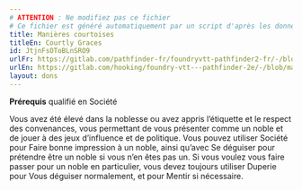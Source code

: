 ```yaml
---
# ATTENTION : Ne modifiez pas ce fichier
# Ce fichier est généré automatiquement par un script d'après les données du module Foundry VTT officiel et de sa traduction
title: Manières courtoises
titleEn: Courtly Graces
id: JtjnFsOToBLnSRO9
urlFr: https://gitlab.com/pathfinder-fr/foundryvtt-pathfinder2-fr/-/blob/master/data/feats/JtjnFsOToBLnSRO9.htm
urlEn: https://gitlab.com/hooking/foundry-vtt---pathfinder-2e/-/blob/master/packs/data/feats.db/courtly-graces.json
layout: dons
---
```

**Prérequis** qualifié en Société

Vous avez été élevé dans la noblesse ou avez appris l’étiquette et le respect des convenances, vous permettant de vous présenter comme un noble et de jouer à des jeux d’influence et de politique. Vous pouvez utiliser Société pour Faire bonne impression à un noble, ainsi qu’avec Se déguiser pour prétendre être un noble si vous n’en êtes pas un. Si vous voulez vous faire passer pour un noble en particulier, vous devez toujours utiliser Duperie pour Vous déguiser normalement, et pour Mentir si nécessaire.
